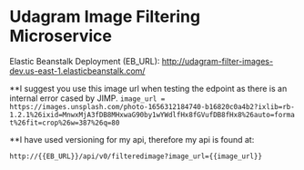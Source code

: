 # Udagram Image Filtering Microservice

Elastic Beanstalk Deployment (EB_URL): http://udagram-filter-images-dev.us-east-1.elasticbeanstalk.com/



**I suggest you use this image url when testing the edpoint as there is an internal error cased by JIMP.
`image_url = https://images.unsplash.com/photo-1656312184740-b16820c0a4b2?ixlib=rb-1.2.1%26ixid=MnwxMjA3fDB8MHxwaG90by1wYWdlfHx8fGVufDB8fHx8%26auto=format%26fit=crop%26w=387%26q=80`



**I have used versioning for my api, therefore my api is found at:

`http://{{EB_URL}}/api/v0/filteredimage?image_url={{image_url}}`
